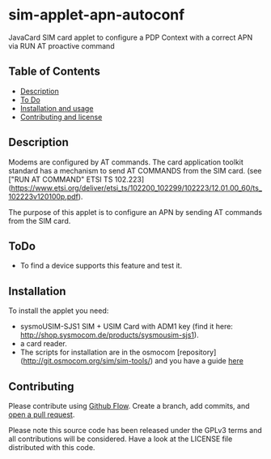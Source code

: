 # sim-applet-apn-autoconf

JavaCard SIM card applet to configure a PDP Context with a correct APN via RUN AT proactive command


## Table of Contents

- [Description](#description)
- [To Do](#todo)
- [Installation and usage](#installation)
- [Contributing and license](#contributing)


## Description

Modems are configured by AT commands. The card application toolkit standard has a mechanism to send AT COMMANDS from the SIM card. (see ["RUN AT COMMAND" ETSI TS 102.223] (https://www.etsi.org/deliver/etsi_ts/102200_102299/102223/12.01.00_60/ts_102223v120100p.pdf). 

The purpose of this applet is to configure an APN by sending AT commands from the SIM card.


## ToDo

- To find a device supports this feature and test it.

## Installation

To install the applet you need:
- sysmoUSIM-SJS1 SIM + USIM Card with ADM1 key (find it here: http://shop.sysmocom.de/products/sysmousim-sjs1).
- a card reader.
- The scripts for installation are in the osmocom [repository] (http://git.osmocom.org/sim/sim-tools/) and you have a guide [here](https://osmocom.org/projects/sim-toolkit/wiki)


## Contributing

Please contribute using [Github Flow](https://guides.github.com/introduction/flow/). Create a branch, add commits, and [open a pull request](https://github.com/fraction/readme-boilerplate/compare/).

Please note this source code has been released under the GPLv3 terms and all contributions will be considered. Have a look at the LICENSE file distributed with this code.

